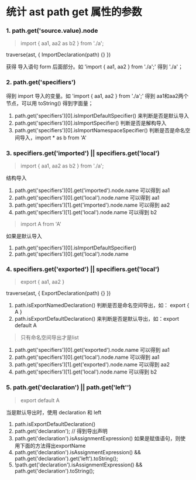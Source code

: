 # 统计 ast path get 属性的参数


### 1. path.get('source.value).node

> import { aa1, aa2 as b2 } from './a';

traverse(ast, {
    ImportDeclaration(path) {}
})

获得 导入语句 form 后面部分。如 'import { aa1, aa2 } from './a';' 得到 './a'；

### 2. path.get('specifiers')

得到 import 导入的变量。如 'import { aa1, aa2 } from './a';' 得到 aa1和aa2两个节点，可以用 toString() 得到字面量；

1. path.get('specifiers')[0].isImportDefaultSpecifier() 来判断是否是默认导入
2. path.get('specifiers')[0].isImportSpecifier() 判断是否是解构导入
3. path.get('specifiers')[0].isImportNamespaceSpecifier() 判断是否是命名空间导入，import * as b from 'A'

### 3. specifiers.get('imported') || specifiers.get('local')

> import { aa1, aa2 as b2 } from './a';

结构导入
1. path.get('specifiers')[0].get('imported').node.name 可以得到 aa1
2. path.get('specifiers')[0].get('local').node.name 可以得到 aa1
3. path.get('specifiers')[1].get('imported').node.name 可以得到 aa2
4. path.get('specifiers')[1].get('local').node.name 可以得到 b2

> import A from 'A'

如果是默认导入
1. path.get('specifiers')[0].isImportDefaultSpecifier()
2. path.get('specifiers')[0].get('local').node.name

### 4. specifiers.get('exported') || specifiers.get('local')

> export { aa1, aa2 }

traverse(ast, {
    ExportDeclaration(path) {}
})

1. path.isExportNamedDeclaration() 判断是否是命名空间导出，如： export { A }
2. path.isExportDefaultDeclaration() 来判断是否是默认导出，如：export default A

> 只有命名空间导出才是list

1. path.get('specifiers')[0].get('exported').node.name 可以得到 aa1
2. path.get('specifiers')[0].get('local').node.name 可以得到 aa1
3. path.get('specifiers')[1].get('exported').node.name 可以得到 aa2
4. path.get('specifiers')[1].get('local').node.name 可以得到 b2

### 5. path.get('declaration') || path.get('left'')

> export default A

当是默认导出时，使用 declaration 和 left

1. path.isExportDefaultDeclaration()
2. path.get('declaration'); // 得到导出声明
3. path.get('declaration').isAssignmentExpression() 如果是赋值语句，则使用下面的方法得出exportName
4. path.get('declaration').isAssignmentExpression() && path.get('declaration').get('left').toString();
5. !path.get('declaration').isAssignmentExpression() && path.get('declaration').toString();


